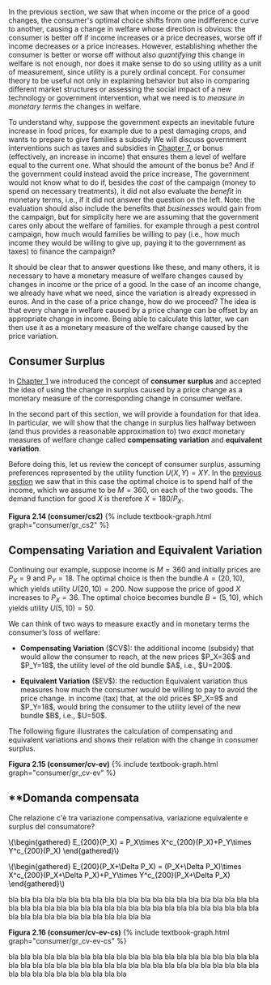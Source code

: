 




In the previous section, we saw that when income or the price of a good changes, the consumer's optimal choice shifts from one indifference curve to another, causing a change in welfare whose direction is obvious: the consumer is better off if income increases or a price decreases, worse off if income decreases or a price increases. However, establishing whether the consumer is better or worse off without also <i>quantifying</i> this change in welfare is not enough, nor does it make sense to do so using utility as a unit of measurement, since utility is a purely ordinal concept. For consumer theory to be useful not only in explaining behavior but also in comparing different market structures or assessing the social impact of a new technology or government intervention, what we need is to <i>measure in monetary terms</i> the changes in welfare.

To understand why, suppose the government expects an inevitable future increase in food prices, for example due to a pest damaging crops, and wants to prepare to give families a subsidy
<span class="marginnote">
  We will discuss government interventions such as taxes and subsidies in <a href="{{ site.baseurl }}/en/III/7">Chapter 7.</a>
</span>
or bonus (effectively, an increase in income) that ensures them a level of welfare equal to the current one. What should the amount of the bonus be? And if the government could instead avoid the price increase,
<span class="marginnote">
  The government would not know what to do if, besides the <i>cost</i> of the campaign (money to spend on necessary treatments), it did not also evaluate the <i>benefit</i> in monetary terms, i.e., if it did not answer the question on the left. Note: the evaluation should also include the benefits that <i>businesses</i> would gain from the campaign, but for simplicity here we are assuming that the government cares only about the welfare of families.
</span>
for example through a pest control campaign, how much would families be willing to pay (i.e., how much income they would be willing to give up, paying it to the government as taxes) to finance the campaign?

It should be clear that to answer questions like these, and many others, it is necessary to have a monetary measure of welfare changes caused by changes in income or the price of a good. In the case of an income change, we already have what we need, since the variation is already expressed in euros. And in the case of a price change, how do we proceed? The idea is that every change in welfare caused by a price change can be offset by an appropriate change in income. Being able to calculate this latter, we can then use it as a monetary measure of the welfare change caused by the price variation.



























<h2 id="subsec_cs">Consumer Surplus</h2>

In <a href="{{ site.baseurl }}/en/I/1">Chapter 1</a> we introduced the concept of <b>consumer surplus</b> and accepted the idea of using the change in surplus caused by a price change as a monetary measure of the corresponding change in consumer welfare.

In the second part of this section, we will provide a foundation for that idea. In particular, we will show that the change in surplus lies halfway between (and thus provides a reasonable approximation to) two <i>exact</i> monetary measures of welfare change called <b>compensating variation</b> and <b>equivalent variation</b>.

Before doing this, let us review the concept of consumer surplus, assuming preferences represented by the utility function $U(X,Y)=XY$. In the <a href="{{ site.baseurl }}/en/I/2/3#item_cobb-optchoice">previous section</a> we saw that in this case the optimal choice is to spend half of the income, which we assume to be $M=360$, on each of the two goods. The demand function for good $X$ is therefore $X=180/P_X$.


<a id="gr_consumer/cs2"><strong>Figura 2.14 (consumer/cs2)</strong></a>
{% include textbook-graph.html graph="consumer/gr_cs2" %}





















<h2 id="subsec_cv-ev">Compensating Variation and Equivalent Variation</h2>

Continuing our example, suppose income is $M=360$ and initially prices are $P_X=9$ and $P_Y=18$. The optimal choice is then the bundle $A=(20,10)$, which yields utility $U(20,10)=200$. Now suppose the price of good $X$ increases to $P_X=36$. The optimal choice becomes bundle $B=(5,10)$, which yields utility $U(5,10)=50$.

We can think of two ways to measure exactly and in monetary terms the consumer’s loss of welfare:
<ul>
  <li>
    <p>
      <b>Compensating Variation</b> ($CV$): the additional income (subsidy)
      that would allow the consumer to reach, at the new prices $P_X=36$ and $P_Y=18$, the utility level of the old bundle $A$, i.e., $U=200$.
    </p>
  </li>
  <li>
    <p>
      <b>Equivalent Variation</b> ($EV$): the reduction
      <span class="marginnote">
        Equivalent variation thus measures how much the consumer would be willing to pay to avoid the price change.
      </span>
      in income (tax) that, at the old prices $P_X=9$ and $P_Y=18$, would bring the consumer to the utility level of the new bundle $B$, i.e., $U=50$.
    </p>
  </li>
</ul>

The following figure illustrates the calculation of compensating and equivalent variations and shows their relation with the change in consumer surplus.

<a id="gr_consumer/cv-ev"><strong>Figura 2.15 (consumer/cv-ev)</strong></a>
{% include textbook-graph.html graph="consumer/gr_cv-ev" %}

















<h2 id="subsec_hicks">**Domanda compensata</h2>


Che relazione c'è tra variazione compensativa, variazione equivalente e surplus del consumatore?

<p><span style="color: Black;">
\(\begin{gathered}
E_{200}(P_X)
=
P_X\times X^c_{200}(P_X)+P_Y\times Y^c_{200}(P_X)
\end{gathered}\)
</span></p>


<p><span style="color: Black;">
\(\begin{gathered}
E_{200}(P_X+\Delta P_X)
=
(P_X+\Delta P_X)\times X^c_{200}(P_X+\Delta P_X)+P_Y\times Y^c_{200}(P_X+\Delta P_X)
\end{gathered}\)
</span></p>





 bla bla bla bla bla bla bla bla bla bla bla bla bla bla bla bla bla bla bla bla bla bla bla bla bla bla bla bla bla bla bla bla bla bla bla bla bla bla bla bla bla bla bla bla bla bla bla bla bla bla bla bla bla bla 


<a id="gr_consumer/cv-ev-cs"><strong>Figura 2.16 (consumer/cv-ev-cs)</strong></a>
{% include textbook-graph.html graph="consumer/gr_cv-ev-cs" %}

bla bla bla bla bla bla bla bla bla bla bla bla bla bla bla bla bla bla bla bla bla bla bla bla bla bla bla bla bla bla bla bla bla bla bla bla bla bla bla bla bla bla bla bla bla bla bla bla bla bla bla bla 


















